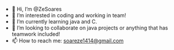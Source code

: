 - 👋 Hi, I’m @ZeSoares
- 👀 I’m interested in coding and working in team!
- 🌱 I’m currently learning java and C.
- 💞️ I’m looking to collaborate on java projects or anything that has teamwork included! 
- 📫 How to reach me: soareze1414@gmail.com
